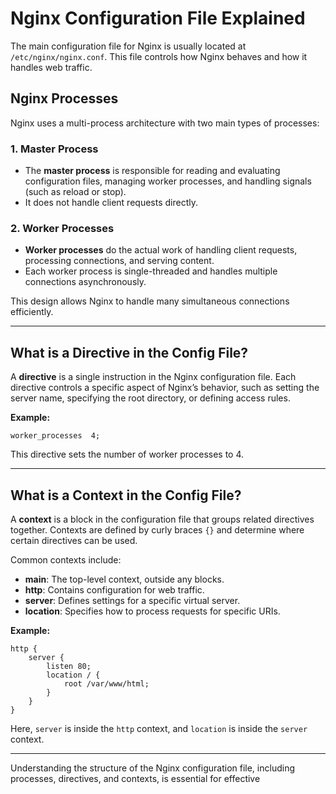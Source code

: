 # Nginx Configuration File Explained

The main configuration file for Nginx is usually located at `/etc/nginx/nginx.conf`. This file controls how Nginx behaves and how it handles web traffic.

## Nginx Processes

Nginx uses a multi-process architecture with two main types of processes:

### 1. Master Process
- The **master process** is responsible for reading and evaluating configuration files, managing worker processes, and handling signals (such as reload or stop).
- It does not handle client requests directly.

### 2. Worker Processes
- **Worker processes** do the actual work of handling client requests, processing connections, and serving content.
- Each worker process is single-threaded and handles multiple connections asynchronously.

This design allows Nginx to handle many simultaneous connections efficiently.

---

## What is a Directive in the Config File?

A **directive** is a single instruction in the Nginx configuration file. Each directive controls a specific aspect of Nginx’s behavior, such as setting the server name, specifying the root directory, or defining access rules.

**Example:**
```nginx
worker_processes  4;
```
This directive sets the number of worker processes to 4.

---

## What is a Context in the Config File?

A **context** is a block in the configuration file that groups related directives together. Contexts are defined by curly braces `{}` and determine where certain directives can be used.

Common contexts include:
- **main**: The top-level context, outside any blocks.
- **http**: Contains configuration for web traffic.
- **server**: Defines settings for a specific virtual server.
- **location**: Specifies how to process requests for specific URIs.

**Example:**
```nginx
http {
    server {
        listen 80;
        location / {
            root /var/www/html;
        }
    }
}
```
Here, `server` is inside the `http` context, and `location` is inside the `server` context.

---

Understanding the structure of the Nginx configuration file, including processes, directives, and contexts, is essential for effective
